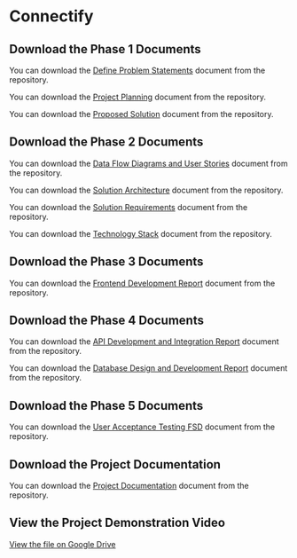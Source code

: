 # Connectify

## Download the Phase 1 Documents

You can download the [Define Problem Statements](https://github.com/Aakarsh-Sinha/Connectify/raw/main/Phase-1/Define%20Problem%20Statements.docx) document from the repository.

You can download the [Project Planning](https://github.com/Aakarsh-Sinha/Connectify/raw/main/Phase-1/Project%20Planning.docx) document from the repository.

You can download the [Proposed Solution](https://github.com/Aakarsh-Sinha/Connectify/raw/main/Phase-1/Proposed%20Solution.docx) document from the repository.

## Download the Phase 2 Documents

You can download the [Data Flow Diagrams and User Stories](https://github.com/Aakarsh-Sinha/Connectify/raw/main/Phase-2/Data%20Flow%20Diagrams%20and%20User%20Stories.docx) document from the repository.

You can download the [Solution Architecture](https://github.com/Aakarsh-Sinha/Connectify/raw/main/Phase-2/Solution_Architecture.docx) document from the repository.

You can download the [Solution Requirements](https://github.com/Aakarsh-Sinha/Connectify/raw/main/Phase-2/Solution_Requirements.docx) document from the repository.

You can download the [Technology Stack](https://github.com/Aakarsh-Sinha/Connectify/raw/main/Phase-2/Technology_Stack.docx) document from the repository.

## Download the Phase 3 Documents

You can download the [Frontend Development Report](https://github.com/Aakarsh-Sinha/Connectify/raw/main/Phase-3/Frontend%20Development%20Report.docx) document from the repository.

## Download the Phase 4 Documents

You can download the [API Development and Integration Report](https://github.com/Aakarsh-Sinha/Connectify/raw/main/Phase-4/API%20Development%20and%20Integration%20Report%20-%201.0.docx) document from the repository.

You can download the [Database Design and Development Report](https://github.com/Aakarsh-Sinha/Connectify/raw/main/Phase-4/Database%20Design%20and%20Development%20Report.docx) document from the repository.

## Download the Phase 5 Documents

You can download the [User Acceptance Testing FSD](https://github.com/Aakarsh-Sinha/Connectify/raw/main/Phase-5/User%20Acceptance%20Testing%20FSD.docx) document from the repository.

## Download the Project Documentation

You can download the [Project Documentation](https://github.com/Aakarsh-Sinha/Connectify/raw/main/Project%20Documentation/Project%20Documentation.docx) document from the repository.

## View the Project Demonstration Video

[View the file on Google Drive](https://drive.google.com/file/d/1QUaWiGP7UsbHi1ArIO2uBFh_O_ooRSWZ/view?usp=sharing)
